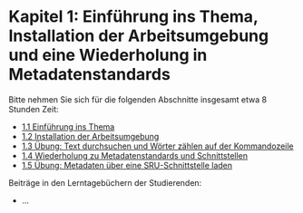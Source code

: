 # Kapitel 1: Einführung ins Thema, Installation der Arbeitsumgebung und eine Wiederholung in Metadatenstandards

Bitte nehmen Sie sich für die folgenden Abschnitte insgesamt etwa 8 Stunden Zeit:

* [1.1 Einführung ins Thema](/chapter1/11-einfuhrung-ins-thema.md)
* [1.2 Installation der Arbeitsumgebung](/chapter1/12-installation-der-arbeitsumgebung.md)
* [1.3 Übung: Text durchsuchen und Wörter zählen auf der Kommandozeile](/chapter1/13-ubung-text-durchsuchen-und-worter-zahlen-auf-der-kommandozeile.md)
* [1.4 Wiederholung zu Metadatenstandards und Schnittstellen](/chapter1/14-wiederholung-zu-metadatenstandards-und-schnittstellen.md)
* [1.5 Übung: Metadaten über eine SRU-Schnittstelle laden](/chapter1/15-ubung-metadaten-uber-eine-sru-schnittstelle-laden.md)

Beiträge in den Lerntagebüchern der Studierenden:

* ...



